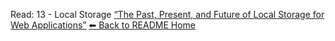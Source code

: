 Read: 13 - Local Storage
[“The Past, Present, and Future of Local Storage for Web Applications”](http://diveinto.html5doctor.com/storage.html)
[⬅ Back to README Home](README.md)
